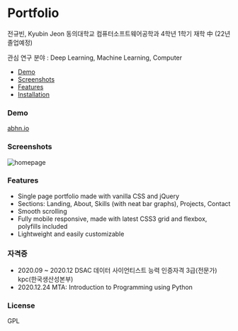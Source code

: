 # Portfolio

전규빈, Kyubin Jeon
동의대학교 컴퓨터소프트웨어공학과 4학년 1학기 재학 中 (22년 졸업예정)

관심 연구 분야 : Deep Learning, Machine Learning, Computer

- [Demo](#demo)
- [Screenshots](#screenshots)
- [Features](#features)
- [Installation](#installation)

### Demo
[abhn.io](https://abhn.io)

### Screenshots
![homepage](tmp/screenshot.jpg?raw=true "Homepage")

### Features
- Single page portfolio made with vanilla CSS and jQuery
- Sections: Landing, About, Skills (with neat bar graphs), Projects, Contact
- Smooth scrolling
- Fully mobile responsive, made with latest CSS3 grid and flexbox, polyfills included
- Lightweight and easily customizable

### 자격증
- 2020.09 ~ 2020.12 DSAC 데이터 사이언티스트 능력 인증자격 3급(전문가) kpc(한국생산성본부)
- 2020.12.24 MTA: Introduction to Programming using Python

### License
GPL
